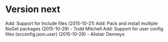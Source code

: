 Version next
============
Add: Support for Include files (2015-10-21)
Add: Pack and install multiple NuGet packages (2015-10-29) - Todd Mitchell
Add: Support for user config files (scconfig.json.user) (2015-10-29) - Alistair Denneys
